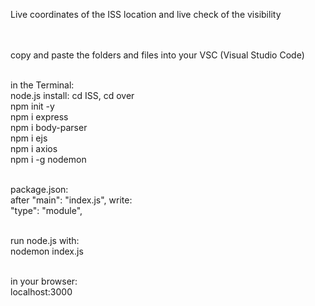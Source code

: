 Live coordinates of the ISS location and live check of the visibility <br> <br> <br>

copy and paste the folders and files into your VSC (Visual Studio Code) <br> <br>

in the Terminal: <br>
node.js install: cd ISS, cd over <br>
npm init -y <br>
npm i express <br>
npm i body-parser <br>
npm i ejs <br>
npm i axios <br>
npm i -g nodemon <br> <br>


package.json: <br>
after "main": "index.js", write: <br> 
"type": "module", <br> <br>


run node.js with: <br>
nodemon index.js <br> <br>

in your browser: <br>
localhost:3000
